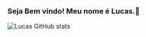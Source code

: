 ### Seja Bem vindo! Meu nome é Lucas.👋
![Lucas GitHub stats](https://github-readme-stats.vercel.app/api?username=lucas-leandro&show_icons=true&theme=dracula)
